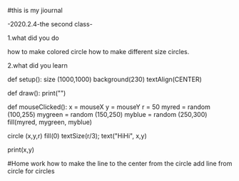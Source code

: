 #this is my jiournal

-2020.2.4-the second class-

1.what did you do
 
 how to make colored circle 
 how to make different size circles.
 

2.what did you learn

def setup():
  size (1000,1000)
  background(230)
  textAlign(CENTER)


def draw():
    print("")
    
def mouseClicked():
  x = mouseX 
  y = mouseY
  r = 50
  myred = random (100,255)
  mygreen = random (150,250)
  myblue = random (250,300)
  fill(myred, mygreen, myblue)
 
  circle (x,y,r)
  fill(0)
  textSize(r/3);
  text("HiHi", x,y)
  
  print(x,y)
 

#Home work
how to make the line to the center from the circle
add line from circle for circles
